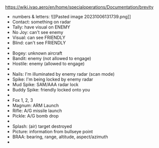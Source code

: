 https://wiki.ivao.aero/en/home/specialoperations/Documentation/brevity
- numbers & letters: ![[Pasted image 20231006131739.png]]
- Contact: something on radar
- Tally: have visual on ENEMY
- No Joy: can't see enemy
- Visual: can see FRIENDLY
- Blind: can't see FRIENDLY
- 
- Bogey: unknown aircraft
- Bandit: enemy (not allowed to engage)
- Hostile: enemy (allowed to engage)
- 
- Nails: I'm illuminated by enemy radar (scan mode)
- Spike: I'm being locked  by enemy radar
- Mud Spike: SAM/AAA radar lock
- Buddy Spike: friendly locked onto you
- 
- Fox 1, 2, 3
- Magnum: ARM Launch
- Rifle: A/G missile launch
- Pickle: A/G bomb drop
- 
- Splash: (air) target destroyed
- Picture: information from bullseye point
- BRAA: bearing, range, altitude, aspect/azimuth
- 